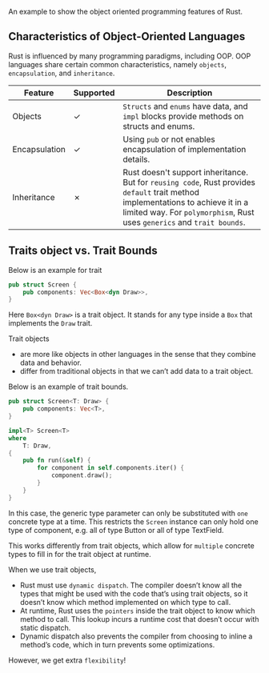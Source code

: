 An example to show the object oriented programming features of Rust.

## Characteristics of Object-Oriented Languages

Rust is influenced by many programming paradigms, including OOP. OOP languages share certain common characteristics, namely `objects`, `encapsulation`, and `inheritance`. 

| Feature        | Supported   | Description   |
| -------        | ----------- | -----------   |
| Objects        | &check;     | `Structs` and `enums` have data, and `impl` blocks provide methods on structs and enums. |
| Encapsulation  | &check;     | Using `pub` or not enables encapsulation of implementation details.
| Inheritance    | &cross;     | Rust doesn't support inheritance. But for `reusing code`, Rust provides `default` trait method implementations to achieve it in a limited way. For `polymorphism`, Rust uses `generics` and `trait bounds`.|


## Traits object vs. Trait Bounds

Below is an example for trait
```rust
pub struct Screen {
    pub components: Vec<Box<dyn Draw>>,
}
```

Here `Box<dyn Draw>` is a trait object. It stands for any type inside a `Box` that implements the `Draw` trait.

Trait objects
- are more like objects in other languages in the sense that they combine data and behavior. 
- differ from traditional objects in that we can’t add data to a trait object. 

Below is an example of trait bounds.

```rust
pub struct Screen<T: Draw> {
    pub components: Vec<T>,
}

impl<T> Screen<T>
where
    T: Draw,
{
    pub fn run(&self) {
        for component in self.components.iter() {
            component.draw();
        }
    }
}
```

In this case, the generic type parameter can only be substituted with `one` concrete type at a time. This restricts the `Screen` instance can only hold one type of component, e.g. all of type Button or all of type TextField. 

This works differently from trait objects, which allow for `multiple` concrete types to fill in for the trait object at runtime.

When we use trait objects, 

- Rust must use `dynamic dispatch`. The compiler doesn’t know all the types that might be used with the code that’s using trait objects, so it doesn’t know which method implemented on which type to call.
- At runtime, Rust uses the `pointers` inside the trait object to know which method to call. This lookup incurs a runtime cost that doesn’t occur with static dispatch. 
- Dynamic dispatch also prevents the compiler from choosing to inline a method’s code, which in turn prevents some optimizations. 

However, we get extra `flexibility`!
